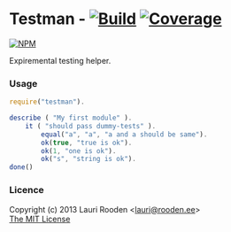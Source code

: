 
[1]: https://secure.travis-ci.org/lauriro/testman.png
[2]: https://travis-ci.org/lauriro/testman
[3]: https://coveralls.io/repos/lauriro/testman/badge.png
[4]: https://coveralls.io/r/lauriro/testman
[5]: https://nodei.co/npm/testman.png
[6]: https://nodei.co/npm/testman/




Testman - [![Build][1]][2] [![Coverage][3]][4]
=======

[![NPM][5]][6]

Expiremental testing helper.

### Usage

```javascript
require("testman").

describe ( "My first module" ).
	it ( "should pass dummy-tests" ).
		equal("a", "a", "a and a should be same").
		ok(true, "true is ok").
		ok(1, "one is ok").
		ok("s", "string is ok").
done()
```

### Licence

Copyright (c) 2013 Lauri Rooden &lt;lauri@rooden.ee&gt;  
[The MIT License](http://lauri.rooden.ee/mit-license.txt)


